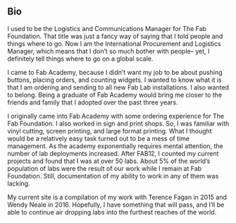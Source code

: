 ## Bio

I used to be the Logistics and Communications Manager for The Fab Foundation. That title was just a fancy way of saying that I told people and things where to go. Now I am the International Procurement and Logistics Manager, which means that I don’t so much bother with people– yet, I definitely tell things where to go on a global scale.

I came to Fab Academy, because I didn’t want my job to be about pushing buttons, placing orders, and counting widgets. I wanted to know what it is that I am ordering and sending to all new Fab Lab installations. I also wanted to belong. Being a graduate of Fab Academy would bring me closer to the friends and family that I adopted over the past three years.

I originally came into Fab Academy with some ordering experience for The Fab Foundation. I also worked in sign and print shops. So, I was familiar with vinyl cutting, screen printing, and large format printing. What I thought would be a relatively easy task turned out to be a mess of time management. As the academy exponentially requires mental attention, the number of lab deployments increased. After FAB12, I counted my current projects and found that I was at over 50 labs. About 5% of the world’s population of labs were the result of our work while I remain at Fab Foundation. Still, documentation of my ability to work in any of them was lacking.

My current site is a compilation of my work with Terence Fagan in 2015 and Wendy Neale in 2016. Hopefully, I have something that will pass, and I’ll be able to continue air dropping labs into the furthest reaches of the world.
